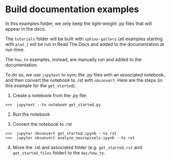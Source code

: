 # Build documentation examples

In this examples folder, we only keep the light-weight .py files that will appear in the docs.

The `tutorials` folder will be built with `sphinx-gallery` (all examples starting with `plot_`) will be run in
Read The Docs and added to the documentation at run-time.

The `how_to` examples, instead, are manually run and added to the documentation.

To do so, we use `jupytext` to sync the .py files with an associated notebook, and then convert the notebook to .rst
with `nbconvert`. Here are the steps (in this example for the `get_started`):

1. Create a notebook from the .py file:

```
>>>  jupytext --to notebook get_started.py
```

2. Run the notebook


3. Convert the notebook to .rst

```
>>>  jupyter nbconvert get_started.ipynb --to rst
>>>  jupyter nbconvert analyse_neuropixels.ipynb --to rst
```


4. Move the .rst and associated folder (e.g. `get_started.rst` and `get_started_files` folder) to the `doc/how_to`.
